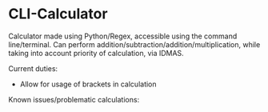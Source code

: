 # CLI-Calculator
Calculator made using Python/Regex, accessible using the command line/terminal.
Can perform addition/subtraction/addition/multiplication, while taking into account priority of calculation, via IDMAS.

Current duties:
- Allow for usage of brackets in calculation


Known issues/problematic calculations:


